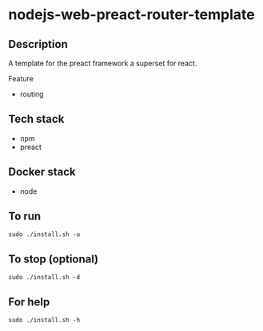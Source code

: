 # nodejs-web-preact-router-template

## Description
A template for the preact framework a superset for react.

Feature
- routing

## Tech stack
- npm
- preact

## Docker stack
- node

## To run
`sudo ./install.sh -u`

## To stop (optional)
`sudo ./install.sh -d`

## For help
`sudo ./install.sh -h`
